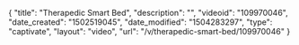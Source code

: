 {
    "title": "Therapedic Smart Bed",
    "description": "",
    "videoid": "109970046",
    "date_created": "1502519045",
    "date_modified": "1504283297",
    "type": "captivate",
    "layout": "video",
    "url": "\/v\/therapedic-smart-bed\/109970046"
}